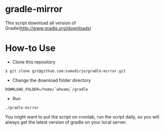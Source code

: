 # gradle-mirror
This script download all version  of Gradle(http://www.gradle.org/downloads)


# How-to Use
* Clone this repository

```
$ git clone git@github.com:sumodirjo/gradle-mirror.git
```

* Change the download folder directory

```  
DOWNLOAD_FOLDER=/home/`whoami`/gradle
```

* Run 

```
./gradle-mirror
```

You might want to put the script on crontab, run the script daily, so you will always get the latest version of gradle on your local server. 
